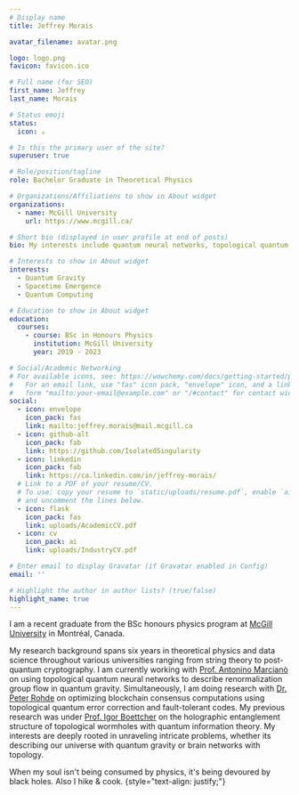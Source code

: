 ```yaml
---
# Display name
title: Jeffrey Morais

avatar_filename: avatar.png

logo: logo.png
favicon: favicon.ico

# Full name (for SEO)
first_name: Jeffrey
last_name: Morais

# Status emoji
status:
  icon: ☕️

# Is this the primary user of the site?
superuser: true

# Role/position/tagline
role: Bachelor Graduate in Theoretical Physics

# Organizations/Affiliations to show in About widget
organizations:
  - name: McGill University
    url: https://www.mcgill.ca/

# Short bio (displayed in user profile at end of posts)
bio: My interests include quantum neural networks, topological quantum field theory, quantum information theory, and quantum gravity.

# Interests to show in About widget
interests:
  - Quantum Gravity
  - Spacetime Emergence
  - Quantum Computing

# Education to show in About widget
education:
  courses:
    - course: BSc in Honours Physics
      institution: McGill University
      year: 2019 - 2023

# Social/Academic Networking
# For available icons, see: https://wowchemy.com/docs/getting-started/page-builder/#icons
#   For an email link, use "fas" icon pack, "envelope" icon, and a link in the
#   form "mailto:your-email@example.com" or "/#contact" for contact widget.
social:
  - icon: envelope
    icon_pack: fas
    link: mailto:jeffrey.morais@mail.mcgill.ca
  - icon: github-alt
    icon_pack: fab
    link: https://github.com/IsolatedSingularity
  - icon: linkedin
    icon_pack: fab
    link: https://ca.linkedin.com/in/jeffrey-morais/
  # Link to a PDF of your resume/CV.
  # To use: copy your resume to `static/uploads/resume.pdf`, enable `ai` icons in `params.yaml`,
  # and uncomment the lines below.
  - icon: flask
    icon_pack: fas
    link: uploads/AcademicCV.pdf
  - icon: cv
    icon_pack: ai
    link: uploads/IndustryCV.pdf

# Enter email to display Gravatar (if Gravatar enabled in Config)
email: ''

# Highlight the author in author lists? (true/false)
highlight_name: true
---
```


I am a recent graduate from the BSc honours physics program at [McGill University](https://www.physics.mcgill.ca/) in Montréal, Canada.

My research background spans six years in theoretical physics and data science throughout various universities ranging from string theory to post-quantum cryptography. I am currently working with [Prof. Antonino Marcianò](https://phys.fudan.edu.cn/f7/88/c7605a63368/page.htm) on using topological quantum neural networks to describe renormalization group flow in quantum gravity. Simultaneously, I am doing research with [Dr. Peter Rohde](https://peterrohde.org/) on optimizing blockchain consensus computations using topological quantum error correction and fault-tolerant codes. My previous research was under [Prof. Igor Boettcher](https://sites.ualberta.ca/~iboettch/) on the holographic entanglement structure of topological wormholes with quantum information theory. My interests are deeply rooted in unraveling intricate problems, whether its describing our universe with quantum gravity or brain networks with topology.

When my soul isn't being consumed by physics, it's being devoured by black holes. Also I hike & cook.
{style="text-align: justify;"}
